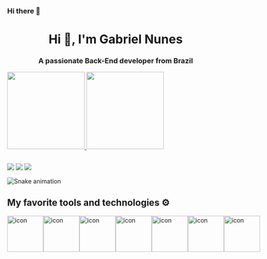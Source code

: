 ### Hi there 👋


<h1 align="center">Hi 👋, I'm Gabriel Nunes</h1>
<h3 align="center">A passionate Back-End developer from Brazil</h3>


<div>
  <a href="https://github.com/Gabriel-Nunes-dev">
  <img height="180em" src="https://github-readme-stats.vercel.app/api?username=matheussa150201&show_icons=true&theme=dark&include_all_commits=true&count_private=true"/>
  <img height="180em" src="https://github-readme-stats.vercel.app/api/top-langs/?username=Gabriel-Nunes-dev&layout=compact&langs_count=7&theme=dark"/>
</div>  
  
##
  
  <div> 
  <a href="https://instagram.com/gvbnss_" target="_blank"><img src="https://img.shields.io/badge/-Instagram-%23E4405F?style=for-the-badge&logo=instagram&logoColor=white" target="_blank"></a>
  <a href = "mailto:gabnunesdev@gmail.com"><img src="https://img.shields.io/badge/-Gmail-%23333?style=for-the-badge&logo=gmail&logoColor=white" target="_blank"></a>
  <a href="https://www.linkedin.com/in/gabriel-nunes-10176b222/" target="_blank"><img src="https://img.shields.io/badge/-LinkedIn-%230077B5?style=for-the-badge&logo=linkedin&logoColor=white" target="_blank"></a> 

  

  ![Snake animation](https://github.com/danielbped/danielbped/blob/output/github-contribution-grid-snake.svg)
    
    
    
    
    
  ## My favorite tools and technologies ⚙️ 

<div>

  <div style="display: flex; align-items: flex-start;"><img src="https://techstack-generator.vercel.app/java-icon.svg" alt="icon" width="84" height="84" /><img src="https://techstack-generator.vercel.app/mysql-icon.svg" alt="icon" width="84" height="84" /><img src="https://techstack-generator.vercel.app/nginx-icon.svg" alt="icon" width="84" height="84" /><img src="https://techstack-generator.vercel.app/github-icon.svg" alt="icon" width="84" height="84" /><img src="https://techstack-generator.vercel.app/restapi-icon.svg" alt="icon" width="84" height="84" /><img src="https://techstack-generator.vercel.app/js-icon.svg" alt="icon" width="84" height="84" /><img src="https://techstack-generator.vercel.app/ts-icon.svg" alt="icon" width="84" height="84" /></div>
</div>
